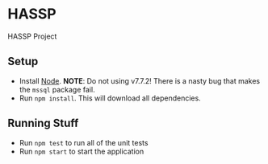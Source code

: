 # HASSP
HASSP Project

## Setup
 * Install [Node](https://nodejs.org/en/). **NOTE**: Do not using v7.7.2! There is a nasty bug that makes the `mssql` package fail.
 * Run `npm install`. This will download all dependencies.

## Running Stuff
 * Run `npm test` to run all of the unit tests
 * Run `npm start` to start the application
